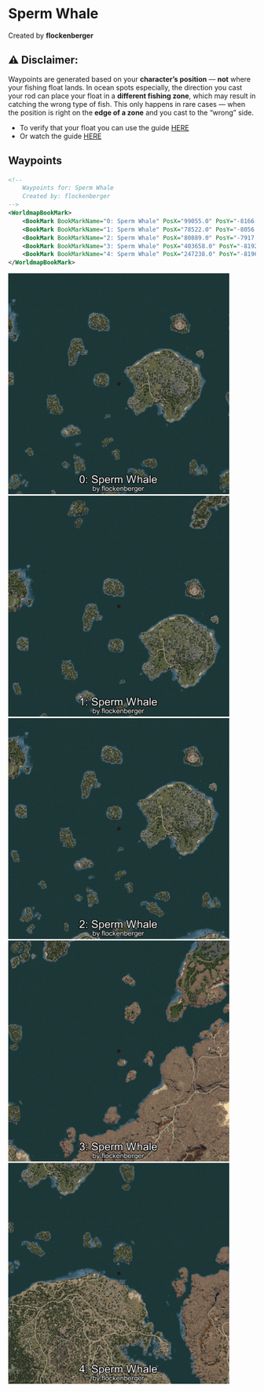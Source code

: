 # Sperm Whale
Created by **flockenberger**

## ⚠️ Disclaimer:
Waypoints are generated based on your __**character’s position**__ — __not__ where your fishing float lands.
In ocean spots especially, the direction you cast your rod can place your float in a **different fishing zone**, which may result in catching the wrong type of fish.
This only happens in rare cases — when the position is right on the **edge of a zone** and you cast to the “wrong” side.

- To verify that your float you can use the guide [HERE](https://flockenberger.github.io/bdo-fish-position/)
- Or watch the guide [HERE](https://youtu.be/t-VXcRoNojk)

## Waypoints
```xml
<!--
    Waypoints for: Sperm Whale
    Created by: flockenberger
-->
<WorldmapBookMark>
    <BookMark BookMarkName="0: Sperm Whale" PosX="99055.0" PosY="-8166.0" PosZ="321001.0" />
    <BookMark BookMarkName="1: Sperm Whale" PosX="78522.0" PosY="-8056.0" PosZ="381167.0" />
    <BookMark BookMarkName="2: Sperm Whale" PosX="80889.0" PosY="-7917.0" PosZ="304239.0" />
    <BookMark BookMarkName="3: Sperm Whale" PosX="403658.0" PosY="-8192.0" PosZ="272748.0" />
    <BookMark BookMarkName="4: Sperm Whale" PosX="247238.0" PosY="-8196.0" PosZ="157572.0" />
</WorldmapBookMark>
```

<img src="./Sperm Whale_0_Preview.webp" width="450"/> <img src="./Sperm Whale_1_Preview.webp" width="450"/> <img src="./Sperm Whale_2_Preview.webp" width="450"/> <img src="./Sperm Whale_3_Preview.webp" width="450"/> <img src="./Sperm Whale_4_Preview.webp" width="450"/> 